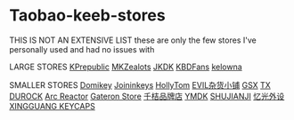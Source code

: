 # Taobao-keeb-stores
THIS IS NOT AN EXTENSIVE LIST
these are only the few stores I've personally used and had no issues with

LARGE STORES
[KPrepublic](https://cool-goods.taobao.com/ "EVERYTHING")
[MKZealots](https://gkdj.taobao.com/ "EVERYTHING")
[JKDK](https://jmgxy.taobao.com/ "EVERYTHING")
[KBDFans](https://yikewaishe.taobao.com/ "EVERYTHING")
[kelowna](https://sloer.taobao.com/ "EVERYTHING")


SMALLER STORES
[Domikey](https://shop115908086.taobao.com/ "ABS double/tripleshot keycaps")
[Joininkeys](https://shop349774584.taobao.com/ "keyboard parts store")
[HollyTom](https://shop285468867.taobao.com/ "Huano/HolyTom switches + KB parts")
[EVIL杂货小铺](https://shop72965157.taobao.com/ "China only GB EVIL keyboard store")
[GSX](https://shop285540579.taobao.com/ "Cheap 60% case and plate store etc")
[TX](https://shop144291977.taobao.com/ "TX springs, switch films, carrying cases etc")
[DUROCK](https://shop101160914.taobao.com/ "durock switches, stabs, springs and films")
[Arc Reactor](https://shop560416383.taobao.com/ "Kailh Pro stems, switchparts, gaming peripherals etc")
[Gateron Store](https://shop203821044.taobao.com/ "Gateron switches, stabs, switch openers")
[千桔品牌店](https://shop305341759.taobao.com/ "Cheapest Mouse/Keyboard/DAP Carrying cases")
[YMDK](https://shop111633771.taobao.com/ "keyboard parts store")
[SHUJIANJI](https://shujianji.taobao.com/ "Mechanical keyboard and Niz EC keyboard parts store")
[忆光外设](https://jwsmkg.taobao.com/ "Everglide switch, keyboard, switch part and stab store")
[XINGGUANG KEYCAPS](https://jwsmkg.taobao.com/ "Artisan keycap replicas - keypora/bull/shishi etc")
